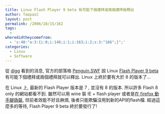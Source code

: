 ```yaml
---
title: Linux Flash Player 9 beta 有可能下個禮拜或兩個禮拜後釋出
author: TaopaiC
layout: post
permalink: /2006/10/15/162
tags:
  - 
wheredidtheycomefrom:
  - 's:40:"a:3:{i:0;i:148;i:1;i:163;i:2;s:3:"166";}";'
categories:
  - Linux
  - Software
---
```

從 [digg][1] 看到的消息, 官方的部落格 [Penguin.SWF][2] 說 Linux [Flash Player 9 beta][3] 有可能下個禮拜或兩個禮拜就可以釋出. Linux 上終於要有大於 8 的版本了&#8230;

在 Linux 上, 最新的 Flash Player 版本是 7 , 並沒有 8 的版本. 所以許多 Flash 8 only 的網站都看不到. 雖然可以用 wine 裝 IE + flash player 或者是[在 firefox 動手腳偽裝][4], 但前者效能不好且麻煩, 後者只能欺騙沒用到新的API的flash檔. 經過這麼多的等待, Flash Player 9 beta 終於要發行了!

 [1]: http://digg.com/linux_unix/Flash_Player_9_for_Linux_Beta_Launch_in_the_Next_Week_or_Two
 [2]: http://blogs.adobe.com/penguin.swf/2006/10/chatter.html
 [3]: http://labs.adobe.com/technologies/flashplayer9/
 [4]: http://xubuntu.wordpress.com/2006/08/14/flash-9-for-xubuntu/